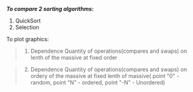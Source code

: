 ***To compare 2 sorting algorithms:***

1) QuickSort
2) Selection

To plot graphics:

> 1. Dependence Quantity of operations(compares and swaps) on lenth of the massive at fixed order

> 2. Dependence Quantity of operations(compares and swaps) on ordery of the massive at fixed lenth of massive( point "0" - random, point "N" - ordered, point "-N" - Unordered)

